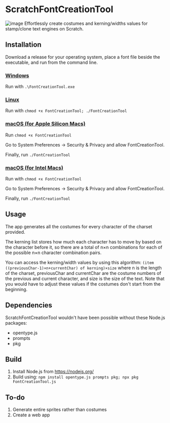 # ScratchFontCreationTool
![image](https://user-images.githubusercontent.com/76801340/180587789-ebe49ca7-e8e3-40bf-91dc-00b02c2f3ca7.png)
Effortlessly create costumes and kerning/widths values for stamp/clone text engines on Scratch.

## Installation
Download a release for your operating system, place a font file beside the executable, and run from the command line.
### [Windows](https://github.com/NTProgramsOfficial/ScratchFontCreationTool/releases/download/Linux/FontCreationTool)
Run with `.\FontCreationTool.exe`
### [Linux](https://github.com/NTProgramsOfficial/ScratchFontCreationTool/releases/download/Linux/FontCreationTool)
Run with `chmod +x FontCreationTool; ./FontCreationTool`
### [macOS (for Apple Silicon Macs)](https://github.com/NTProgramsOfficial/ScratchFontCreationTool/releases/download/apple-macos-v1.0.0/FontCreationTool)
Run `chmod +x FontCreationTool`

Go to System Preferences → Security & Privacy and allow FontCreationTool.

Finally, run `./FontCreationTool`
### [macOS (for Intel Macs)](https://github.com/NTProgramsOfficial/ScratchFontCreationTool/releases/download/intel-macos-v1.0.0/FontCreationTool)
Run with `chmod +x FontCreationTool`

Go to System Preferences → Security & Privacy and allow FontCreationTool.

Finally, run `./FontCreationTool`

## Usage
The app generates all the costumes for every character of the charset provided.

The kerning list stores how much each character has to move by based on the character before it, so there are a total of n×n combinations for each of the possible n×n character combination pairs.

You can access the kerning/width values by using this algorithm:
`(item ((previousChar-1)×n+currentChar) of kerning)×size`
where n is the length of the charset, previousChar and currentChar are the costume numbers of the previous and current character, and size is the size of the text. Note that you would have to adjust these values if the costumes don't start from the beginning.

## Dependencies
ScratchFontCreationTool wouldn't have been possible without these Node.js packages:
- opentype.js
- prompts
- pkg

## Build
1) Install Node.js from https://nodejs.org/
2) Build using: `npm install opentype.js prompts pkg; npx pkg FontCreationTool.js`

## To-do
1) Generate entire sprites rather than costumes
2) Create a web app
